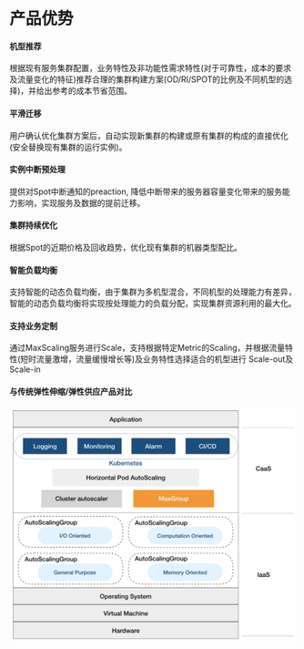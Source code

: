 # 产品优势

#### 机型推荐

根据现有服务集群配置，业务特性及非功能性需求特性\(对于可靠性，成本的要求及流量变化的特征\)推荐合理的集群构建方案\(OD/RI/SPOT的比例及不同机型的选择\)，并给出参考的成本节省范围。

#### 平滑迁移

用户确认优化集群方案后，自动实现新集群的构建或原有集群的构成的直接优化\(安全替换现有集群的运行实例\)。

#### 实例中断预处理

提供对Spot中断通知的preaction, 降低中断带来的服务器容量变化带来的服务能力影响，实现服务及数据的提前迁移。

#### 集群持续优化

根据Spot的近期价格及回收趋势，优化现有集群的机器类型配比。

#### 智能负载均衡

支持智能的动态负载均衡，由于集群为多机型混合，不同机型的处理能力有差异，智能的动态负载均衡将实现按处理能力的负载分配，实现集群资源利用的最大化。

#### 支持业务定制

通过MaxScaling服务进行Scale，支持根据特定Metric的Scaling，并根据流量特性\(短时流量激增，流量缓慢增⻓等\)及业务特性选择适合的机型进行 Scale-out及Scale-in



#### 与传统弹性伸缩/弹性供应产品对比

![](../../.gitbook/assets/image%20%2850%29.png)

